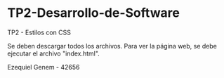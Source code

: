 # TP2-Desarrollo-de-Software
TP2 - Estilos con CSS

Se deben descargar todos los archivos.
Para ver la página web, se debe ejecutar el archivo "index.html".

Ezequiel Genem - 42656
